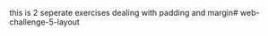 this is 2 seperate exercises dealing with padding and margin#   w e b - c h a l l e n g e - 5 - l a y o u t  
 